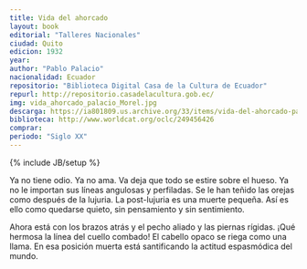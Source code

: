 ```yaml
---
title: Vida del ahorcado
layout: book
editorial: "Talleres Nacionales"
ciudad: Quito
edicion: 1932
year:
author: "Pablo Palacio"
nacionalidad: Ecuador
repositorio: "Biblioteca Digital Casa de la Cultura de Ecuador"
repurl: http://repositorio.casadelacultura.gob.ec/
img: vida_ahorcado_palacio_Morel.jpg
descarga: https://ia801809.us.archive.org/33/items/vida-del-ahorcado-pablo-palacio/Vida%20del%20ahorcado%20-%20Pablo%20Palacio.pdf
biblioteca: http://www.worldcat.org/oclc/249456426
comprar: 
periodo: "Siglo XX"
---
```

{% include JB/setup %}

Ya no tiene odio. Ya no ama. Va deja que todo se estire sobre el hueso. Ya no le importan sus líneas angulosas y perfiladas. Se le han teñido las orejas como después de la lujuria. La post-lujuria es una muerte pequeña. Así es ello como quedarse quieto, sin pensamiento y sin sentimiento.
 
Ahora está con los brazos atrás y el pecho aliado y las piernas rígidas. ¡Qué hermosa la línea del cuello combado! El cabello opaco se riega como una llama. En esa posición muerta está santificando la actitud espasmódica del mundo.
